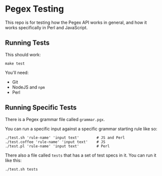 Pegex Testing
=============

This repo is for testing how the Pegex API works in general, and how it works
specifically in Perl and JavaScript.

## Running Tests

This should work:

```
make test
```

You'll need:

* Git
* NodeJS and `npm`
* Perl

## Running Specific Tests

There is a Pegex grammar file called `grammar.pgx`.

You can run a specific input against a specific grammar starting rule like so:

```
./test.sh 'rule-name' 'input text'        # JS and Perl
./test.coffee 'rule-name' 'input text'    # JS
./test.pl 'rule-name' 'input text'        # Perl
```

There also a file called `tests` that has a set of test specs in it. You can
run it like this:
```
./test.sh tests
```
